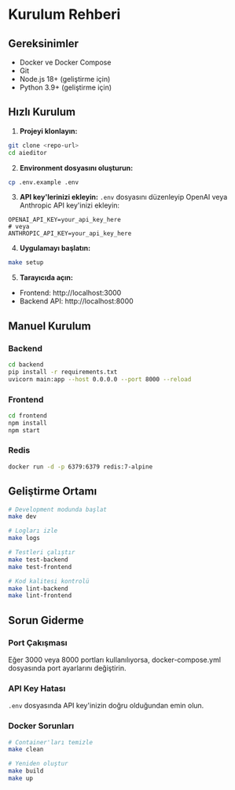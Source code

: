 # Kurulum Rehberi

## Gereksinimler

- Docker ve Docker Compose
- Git
- Node.js 18+ (geliştirme için)
- Python 3.9+ (geliştirme için)

## Hızlı Kurulum

1. **Projeyi klonlayın:**
```bash
git clone <repo-url>
cd aieditor
```

2. **Environment dosyasını oluşturun:**
```bash
cp .env.example .env
```

3. **API key'lerinizi ekleyin:**
`.env` dosyasını düzenleyip OpenAI veya Anthropic API key'inizi ekleyin:
```
OPENAI_API_KEY=your_api_key_here
# veya
ANTHROPIC_API_KEY=your_api_key_here
```

4. **Uygulamayı başlatın:**
```bash
make setup
```

5. **Tarayıcıda açın:**
- Frontend: http://localhost:3000
- Backend API: http://localhost:8000

## Manuel Kurulum

### Backend

```bash
cd backend
pip install -r requirements.txt
uvicorn main:app --host 0.0.0.0 --port 8000 --reload
```

### Frontend

```bash
cd frontend
npm install
npm start
```

### Redis

```bash
docker run -d -p 6379:6379 redis:7-alpine
```

## Geliştirme Ortamı

```bash
# Development modunda başlat
make dev

# Logları izle
make logs

# Testleri çalıştır
make test-backend
make test-frontend

# Kod kalitesi kontrolü
make lint-backend
make lint-frontend
```

## Sorun Giderme

### Port Çakışması
Eğer 3000 veya 8000 portları kullanılıyorsa, docker-compose.yml dosyasında port ayarlarını değiştirin.

### API Key Hatası
`.env` dosyasında API key'inizin doğru olduğundan emin olun.

### Docker Sorunları
```bash
# Container'ları temizle
make clean

# Yeniden oluştur
make build
make up
```